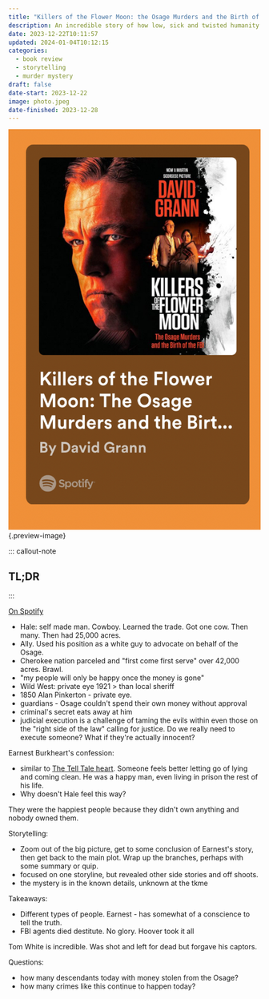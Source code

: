 ```yaml
---
title: "Killers of the Flower Moon: the Osage Murders and the Birth of the FBI"
description: An incredible story of how low, sick and twisted humanity can get, and how good people can truly be.
date: 2023-12-22T10:11:57
updated: 2024-01-04T10:12:15
categories:
  - book review
  - storytelling
  - murder mystery
draft: false
date-start: 2023-12-22
image: photo.jpeg
date-finished: 2023-12-28
---
```


![](../img/book-killers-flower-moon.jpeg){.preview-image}

::: callout-note
## TL;DR
:::

[On Spotify](https://open.spotify.com/show/1RoZv5UYf6gRuekVmR5m0v?si=gCxmI1j_Q-ybcVFCAb5H9Q)

- Hale: self made man. Cowboy. Learned the trade. Got one cow. Then many. Then had 25,000 acres.
- Ally. Used his position as a white guy to advocate on behalf of the Osage.  
- Cherokee nation parceled and "first come first serve" over 42,000 acres. Brawl.
- "my people will only be happy once the money is gone"
- Wild West: private eye 1921 > than local sheriff
- 1850 Alan Pinkerton - private eye.
- guardians - Osage couldn't spend their own money without approval
- criminal's secret eats away at him
- judicial execution is a challenge of taming the evils within even those on the "right side of the law" calling for justice. Do we really need to execute someone? What if they're actually innocent?

Earnest Burkheart's confession:
- similar to [The Tell Tale heart](../the-best-of-edgar-allen-poe.md). Someone feels better letting go of lying and coming clean. He was a happy man, even living in prison the rest of his life.
- Why doesn't Hale feel this way?


They were the happiest people because they didn't own anything and nobody owned them.


Storytelling:
- Zoom out of the big picture, get to some conclusion of Earnest's story, then get back to the main plot. Wrap up the branches, perhaps with some summary or quip.
- focused on one storyline, but revealed other side stories and off shoots.
- the mystery is in the known details, unknown at the tkme

Takeaways:
- Different types of people. Earnest - has somewhat of a conscience to tell the truth.
- FBI agents died destitute. No glory. Hoover took it all

Tom White is incredible. Was shot and left for dead but forgave his captors.

Questions:
- how many descendants today with money stolen from the Osage?
- how many crimes like this continue to happen today?
